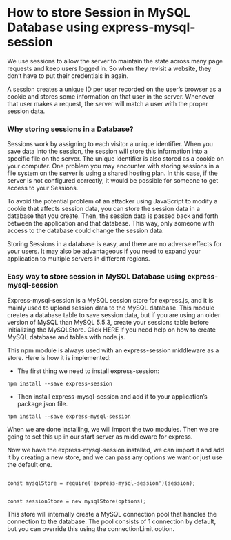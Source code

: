 # How to store Session in MySQL Database using express-mysql-session

We use sessions to allow the server to maintain the state across many page requests and keep users logged in. So when they revisit a website, they don’t have to put their credentials in again.

A session creates a unique ID per user recorded on the user’s browser as a cookie and stores some information on that user in the server. Whenever that user makes a request, the server will match a user with the proper session data.

### Why storing sessions in a Database?

Sessions work by assigning to each visitor a unique identifier. When you save data into the session, the session will store this information into a specific file on the server. The unique identifier is also stored as a cookie on your computer. One problem you may encounter with storing sessions in a file system on the server is using a shared hosting plan. In this case, if the server is not configured correctly, it would be possible for someone to get access to your Sessions.

To avoid the potential problem of an attacker using JavaScript to modify a cookie that affects session data, you can store the session data in a database that you create. Then, the session data is passed back and forth between the application and that database. This way, only someone with access to the database could change the session data.

Storing Sessions in a database is easy, and there are no adverse effects for your users. It may also be advantageous if you need to expand your application to multiple servers in different regions.

### Easy way to store session in MySQL Database using express-mysql-session

Express-mysql-session is a MySQL session store for express.js, and it is mainly used to upload session data to the MySQL database. This module creates a database table to save session data, but if you are using an older version of MySQL than MySQL 5.5.3, create your sessions table before initializing the MySQLStore. Click HERE if you need help on how to create MySQL database and tables with node.js.

This npm module is always used with an express-session middleware as a store. Here is how it is implemented:

- The first thing we need to install express-session:

<code>npm install --save express-session</code>

- Then install express-mysql-session and add it to your application’s package.json file.

<code>npm install --save express-mysql-session</code>

When we are done installing, we will import the two modules. Then we are going to set this up in our start server as middleware for express.

Now we have the express-mysql-session installed, we can import it and add it by creating a new store, and we can pass any options we want or just use the default one.

<code>
const mysqlStore = require('express-mysql-session')(session);

const sessionStore = new mysqlStore(options);
</code>

This store will internally create a MySQL connection pool that handles the connection to the database. The pool consists of 1 connection by default, but you can override this using the connectionLimit option.
